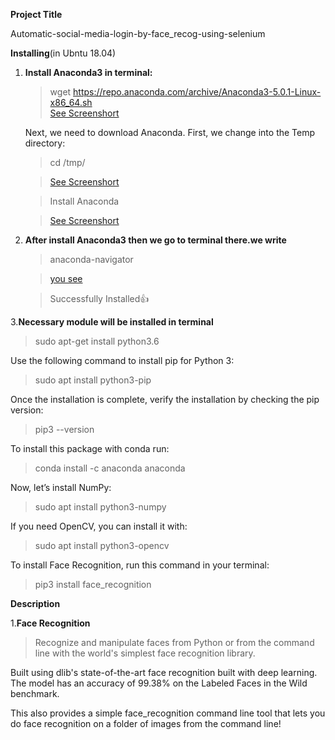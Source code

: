 **Project Title**






Automatic-social-media-login-by-face_recog-using-selenium



**Installing**(in Ubntu 18.04)



1. **Install Anaconda3 in terminal:**
    >wget https://repo.anaconda.com/archive/Anaconda3-5.0.1-Linux-x86_64.sh  
    >[See Screenshort](https://github.com/sunil9768/Automatic-social-media-login-by-face_recog-using-selenium/blob/master/install-anaconda-ubuntu003.png)
    
    
    Next, we need to download Anaconda. First, we change into the Temp directory:
    > cd /tmp/
    
    
    
    >[See Screenshort](https://github.com/sunil9768/Automatic-social-media-login-by-face_recog-using-selenium/blob/master/install-anaconda-ubuntu002.png)
    
    >Install Anaconda
    
    >[See Screenshort](https://github.com/sunil9768/Automatic-social-media-login-by-face_recog-using-selenium/blob/master/install-anaconda-ubuntu005-300x57.png)   
    
    
2. **After install Anaconda3 then we go to terminal there.we write**


   >anaconda-navigator


   >[you see](https://github.com/sunil9768/Automatic-social-media-login-by-face_recog-using-selenium/blob/master/Screenshot%20from%202019-02-16%2016-44-43.png)
    
    
    
    > Successfully Installed:+1:
    
    
  3.**Necessary module will  be installed in terminal**
 
 >sudo apt-get install python3.6
 
 Use the following command to install pip for Python 3:
 
 
 >sudo apt install python3-pip
 
 
 Once the installation is complete, verify the installation by checking the pip version:
 
 
 
 
 >pip3 --version
 
 
 To install this package with conda run:
 
 
 
 
 >conda install -c anaconda anaconda 
 
 
 Now, let’s install NumPy:
 
 
 
 >sudo apt install python3-numpy
 
 
 
 
 If you need OpenCV, you can install it with:
 
 
 
 >sudo apt install python3-opencv
 
 
 
 
 
 To install Face Recognition, run this command in your terminal:
 
 
 
 
 > pip3 install face_recognition
 
 
 
 **Description**
 
 
 1.**Face Recognition**
 
 
 
 >Recognize and manipulate faces from Python or from the command line with the world's simplest face recognition library.

Built using dlib's state-of-the-art face recognition built with deep learning. The model has an accuracy of 99.38% on the Labeled Faces in the Wild benchmark.

This also provides a simple face_recognition command line tool that lets you do face recognition on a folder of images from the command line!
 
    
    
    
    
    
    










